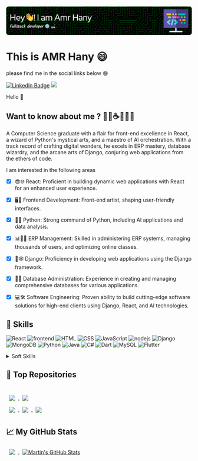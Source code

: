 ![Header](./github-header-image.png)

# This is AMR Hany 😄
please find me in the social links below 😅

[![LinkedIn Badge](https://img.shields.io/badge/LinkedIn-Profile-informational?style=flat&logo=linkedin&logoColor=white&color=0D76A8)](https://www.linkedin.com/in/amr-hany-mahdy/)
![](https://komarev.com/ghpvc/?username=amrhany20&style=flat-square&color=blueviolet)

Hello 👋

## Want to know about me ? 🏋🏽☕🔥🍖👦

A Computer Science graduate with a flair for front-end excellence in React, a wizard of Python's mystical arts, and a maestro of AI orchestration.
With a track record of crafting digital wonders, he excels in ERP mastery, database wizardry, and the arcane arts of Django, conjuring web applications from the ethers of code.

I am interested in the following areas 

- [x] 😎🌐 React: Proficient in building dynamic web applications with React for an enhanced user experience.
- [x] 🖥️🎨 Frontend Development: Front-end artist, shaping user-friendly interfaces.
- [x] 🐍🤖 Python: Strong command of Python, including AI applications and data analysis.
- [x] 📊👨‍💼 ERP Management: Skilled in administering ERP systems, managing thousands of users, and optimizing online classes.
- [x] 🎩🕸️ Django: Proficiency in developing web applications using the Django framework.
- [X] 📂💽 Database Administration: Experience in creating and managing comprehensive databases for various applications.
- [X] 💻🛠️ Software Engineering: Proven ability to build cutting-edge software solutions for high-end clients using Django, React, and AI technologies.




## 🐙 Skills

![React](https://img.shields.io/badge/React-informational?style=flat&logo=react&logoColor=white&color=4AB197)
![frontend](https://img.shields.io/badge/Frontend-informational?style=flat&logo=frontend&logoColor=white&color=4AB197)
![HTML](https://img.shields.io/badge/HTML-informational?style=flat&logo=html5&logoColor=white&color=4AB197)
![CSS](https://img.shields.io/badge/CSS-informational?style=flat&logo=css3&logoColor=white&color=4AB197)
![JavaScript](https://img.shields.io/badge/JavaScript-informational?style=flat&logo=javascript&logoColor=white&color=4AB197)
![nodejs](https://img.shields.io/badge/Node.js-informational?style=flat&logo=node.js&logoColor=white&color=4AB197)
![Django](https://img.shields.io/badge/Django-informational?style=flat&logo=django&logoColor=white&color=4AB197)
![MongoDB](https://img.shields.io/badge/MongoDB-informational?style=flat&logo=mongodb&logoColor=white&color=4AB197)
![Python](https://img.shields.io/badge/Python-informational?style=flat&logo=python&logoColor=white&color=4AB197)
![Java](https://img.shields.io/badge/Java-informational?style=flat&logo=java&logoColor=white&color=4AB197)
![C#](https://img.shields.io/badge/C%23-informational?style=flat&logo=c-sharp&logoColor=white&color=4AB197)
![Dart](https://img.shields.io/badge/Dart-informational?style=flat&logo=dart&logoColor=white&color=4AB197)
![MySQL](https://img.shields.io/badge/MySQL-informational?style=flat&logo=mysql&logoColor=white&color=4AB197)
![Flutter](https://img.shields.io/badge/Flutter-informational?style=flat&logo=flutter&logoColor=white&color=4AB197)



<details>
<summary>Soft Skills</summary>
<br>
  
![Research](https://img.shields.io/badge/Research-informational?style=flat&color=4AB197)
![Effective Listening](https://img.shields.io/badge/Effective%20Listening-informational?style=flat&color=4AB197)
![Team Player](https://img.shields.io/badge/Team%20Player-informational?style=flat&color=4AB197)
![Adaptability](https://img.shields.io/badge/Adaptability-informational?style=flat&color=4AB197)
![Time Management](https://img.shields.io/badge/Time%20Management-informational?style=flat&color=4AB197)
![Problem Solving](https://img.shields.io/badge/Problem%20Solving-informational?style=flat&color=4AB197)
![Critical Thinking](https://img.shields.io/badge/Critical%20Thinking-informational?style=flat&color=4AB197)


</details>


## 📌 Top Repositories
<br>

<a href="https://github.com/amrhany20/Straticore">
  <img align="center" style="margin:0.5rem" src="https://github-readme-stats.vercel.app/api/pin/?username=amrhany20&repo=Straticore&title_color=ffffff&text_color=c9cacc&icon_color=4AB197&bg_color=1A2B34" />
</a>
<a href="https://github.com/amrhany20/Keeper">
  <img align="center" style="margin:0.5rem" src="https://github-readme-stats.vercel.app/api/pin/?username=amrhany20&repo=Keeper&title_color=ffffff&text_color=c9cacc&icon_color=4AB197&bg_color=1A2B34" />
</a>
<br>
<a href="https://github.com/amrhany20/Bloggy">
  <img align="center" style="margin:0.5rem" src="https://github-readme-stats.vercel.app/api/pin/?username=amrhany20&repo=Bloggy&title_color=ffffff&text_color=c9cacc&icon_color=4AB197&bg_color=1A2B34" />
</a>
<a href="https://github.com/amrhany20/ScandiwebSimpleStore">
  <img align="center" style="margin:0.5rem" src="https://github-readme-stats.vercel.app/api/pin/?username=amrhany20&repo=ScandiwebSimpleStore&title_color=ffffff&text_color=c9cacc&icon_color=4AB197&bg_color=1A2B34" />
</a>

<a href="https://github.com/amrhany20/Blog-Website">
  <img align="center" style="margin:0.5rem" src="https://github-readme-stats.vercel.app/api/pin/?username=amrhany20&repo=Blog-Website&title_color=ffffff&text_color=c9cacc&icon_color=4AB197&bg_color=1A2B34" />
</a>

## 📈 My GitHub Stats

<a href="https://github.com/amrhany20">
  <img align="center" style="margin:0.5rem" src="https://github-readme-stats.vercel.app/api/top-langs/?username=amrhany20&hide=html,css&title_color=ffffff&text_color=c9cacc&icon_color=4AB197&bg_color=1A2B34" />
</a>

<a href="https://github.com/amrhany20">
  <img align="center" style="margin:0.5rem" src="https://github-readme-stats.vercel.app/api?username=amrhany20&show_icons=true&count_private=true&title_color=ffffff&text_color=c9cacc&icon_color=4AB097&bg_color=1A2B34" alt="Martin's GitHub Stats" />
</a>

